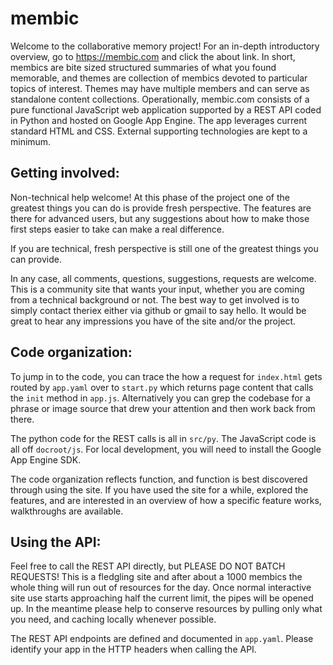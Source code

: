membic
======

Welcome to the collaborative memory project! For an in-depth
introductory overview, go to https://membic.com and click the about
link.  In short, membics are bite sized structured summaries of what
you found memorable, and themes are collection of membics devoted to
particular topics of interest.  Themes may have multiple members and
can serve as standalone content collections.  Operationally,
membic.com consists of a pure functional JavaScript web application
supported by a REST API coded in Python and hosted on Google App
Engine.  The app leverages current standard HTML and CSS.  External
supporting technologies are kept to a minimum.


Getting involved:
----------------

Non-technical help welcome! At this phase of the project one of the
greatest things you can do is provide fresh perspective.  The features
are there for advanced users, but any suggestions about how to make
those first steps easier to take can make a real difference.

If you are technical, fresh perspective is still one of the greatest
things you can provide.

In any case, all comments, questions, suggestions, requests are
welcome.  This is a community site that wants your input, whether you
are coming from a technical background or not.  The best way to get
involved is to simply contact theriex either via github or gmail to
say hello.  It would be great to hear any impressions you have of the
site and/or the project.


Code organization:
-----------------

To jump in to the code, you can trace the how a request for
`index.html` gets routed by `app.yaml` over to `start.py` which
returns page content that calls the `init` method in `app.js`.
Alternatively you can grep the codebase for a phrase or image source
that drew your attention and then work back from there.

The python code for the REST calls is all in `src/py`.  The JavaScript
code is all off `docroot/js`.  For local development, you will need to
install the Google App Engine SDK.

The code organization reflects function, and function is best
discovered through using the site.  If you have used the site for a
while, explored the features, and are interested in an overview of how
a specific feature works, walkthroughs are available.
  

Using the API:
-------------

Feel free to call the REST API directly, but PLEASE DO NOT BATCH
REQUESTS!  This is a fledgling site and after about a 1000 membics the
whole thing will run out of resources for the day.  Once normal
interactive site use starts approaching half the current limit, the
pipes will be opened up.  In the meantime please help to conserve
resources by pulling only what you need, and caching locally whenever
possible.

The REST API endpoints are defined and documented in `app.yaml`.
Please identify your app in the HTTP headers when calling the API.
